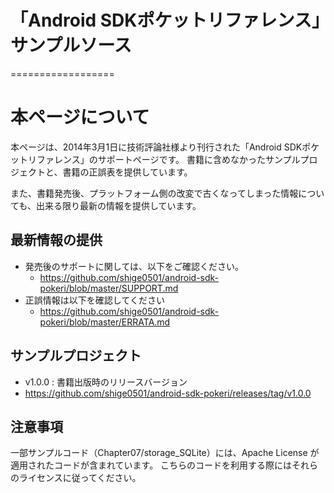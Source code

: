 # 「Android SDKポケットリファレンス」サンプルソース
==================

# 本ページについて
本ページは、2014年3月1日に技術評論社様より刊行された「Android SDKポケットリファレンス」のサポートページです。
書籍に含めなかったサンプルプロジェクトと、書籍の正誤表を提供しています。

また、書籍発売後、プラットフォーム側の改変で古くなってしまった情報についても、出来る限り最新の情報を提供しています。


## 最新情報の提供

* 発売後のサポートに関しては、以下をご確認ください。
  * https://github.com/shige0501/android-sdk-pokeri/blob/master/SUPPORT.md
* 正誤情報は以下を確認してください
  * https://github.com/shige0501/android-sdk-pokeri/blob/master/ERRATA.md


## サンプルプロジェクト

* v1.0.0 : 書籍出版時のリリースバージョン
 * https://github.com/shige0501/android-sdk-pokeri/releases/tag/v1.0.0

## 注意事項
一部サンプルコード（Chapter07/storage_SQLite）には、Apache License が適用されたコードが含まれています。
こちらのコードを利用する際にはそれらのライセンスに従ってください。

